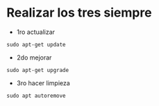 # Realizar los tres siempre
- 1ro actualizar
```console
sudo apt-get update
```
- 2do mejorar
```console
sudo apt-get upgrade
```
- 3ro hacer limpieza
```console
sudo apt autoremove
```